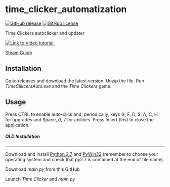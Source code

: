 # time_clicker_automatization

[![GitHub release](https://img.shields.io/github/release/b1oki/time_clicker_automatization?maxAge=2592000&style=for-the-badge)](https://github.com/b1oki/time_clicker_automatization)
[![GitHub license](https://img.shields.io/github/license/b1oki/time_clicker_automatization?style=for-the-badge)](https://github.com/b1oki/time_clicker_automatization)

Time Clickers autoclicker and updater

[![Link to Video tutorial:][2]][1]

  [1]: http://www.youtube.com/watch?v=lszIoVU7CdY
  [2]: https://i.ytimg.com/vi_webp/lszIoVU7CdY/hqdefault.webp (Video tutorial)

[Steam Guide](http://steamcommunity.com/sharedfiles/filedetails/?id=487725714)

Installation
-------------
Go to releases and download the latest version.
Unzip the file. 
Run *TimeClikcersAuto.exe* and the *Time Clickers* game.


Usage
--------------
Press CTRL to enable auto-click and, periodically, keys G, F, D, S, A, C, H for upgrades and Space, 0, 7 for abilities.
Press Insert (Ins) to close the application.

##### OLD Installation
--------------
Download and install [Python 2.7](https://www.python.org/downloads/) and [PyWin32](http://sourceforge.net/projects/pywin32/files/) (remember to choose your operating system and check that py2.7 is contained at the end of file name).

Download *main.py* from this GitHub

Launch *Time Clicker* and  *main.py*
